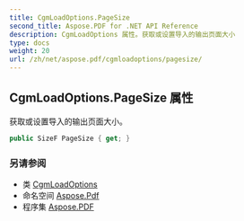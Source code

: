 ```yaml
---
title: CgmLoadOptions.PageSize
second_title: Aspose.PDF for .NET API Reference
description: CgmLoadOptions 属性。获取或设置导入的输出页面大小
type: docs
weight: 20
url: /zh/net/aspose.pdf/cgmloadoptions/pagesize/
---
```

## CgmLoadOptions.PageSize 属性

获取或设置导入的输出页面大小。

```csharp
public SizeF PageSize { get; }
```

### 另请参阅

* 类 [CgmLoadOptions](../)
* 命名空间 [Aspose.Pdf](../../../aspose.pdf/)
* 程序集 [Aspose.PDF](../../../)